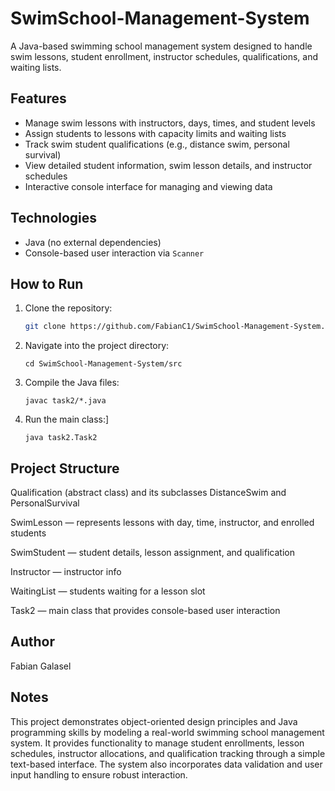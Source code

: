 # SwimSchool-Management-System

A Java-based swimming school management system designed to handle swim lessons, student enrollment, instructor schedules, qualifications, and waiting lists.

## Features

- Manage swim lessons with instructors, days, times, and student levels
- Assign students to lessons with capacity limits and waiting lists
- Track swim student qualifications (e.g., distance swim, personal survival)
- View detailed student information, swim lesson details, and instructor schedules
- Interactive console interface for managing and viewing data

## Technologies

- Java (no external dependencies)
- Console-based user interaction via `Scanner`

## How to Run

1. Clone the repository:
   ```bash
   git clone https://github.com/FabianC1/SwimSchool-Management-System.git
   ```
2. Navigate into the project directory:
   ```
   cd SwimSchool-Management-System/src
   ```
3. Compile the Java files:
   ```
   javac task2/*.java
   ```
4. Run the main class:]
   ```
   java task2.Task2
   ```
## Project Structure
Qualification (abstract class) and its subclasses DistanceSwim and PersonalSurvival

SwimLesson — represents lessons with day, time, instructor, and enrolled students

SwimStudent — student details, lesson assignment, and qualification

Instructor — instructor info

WaitingList — students waiting for a lesson slot

Task2 — main class that provides console-based user interaction

## Author 
Fabian Galasel

## Notes
This project demonstrates object-oriented design principles and Java programming skills by modeling a real-world swimming school management system. 
It provides functionality to manage student enrollments, lesson schedules, instructor allocations, and qualification tracking through a simple text-based interface. 
The system also incorporates data validation and user input handling to ensure robust interaction.
